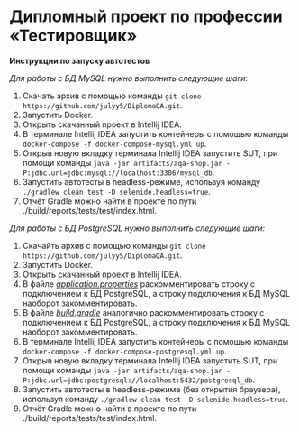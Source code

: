 # Дипломный проект по профессии «Тестировщик»
**Инструкции по запуску автотестов**

*Для работы с БД MySQL нужно выполнить следующие шаги:*
1. Скачать архив с помощью команды `git clone https://github.com/julyy5/DiplomaQA.git`.
2. Запустить Docker.
3. Открыть скачанный проект в Intellij IDEA.
4. В терминале Intellij IDEA запустить контейнеры с помощью команды `docker-compose -f docker-compose-mysql.yml up`.
5. Открыв новую вкладку терминала Intellij IDEA запустить SUT, при помощи команды `java -jar artifacts/aqa-shop.jar -P:jdbc.url=jdbc:mysql://localhost:3306/mysql_db`.
6. Запустить автотесты в headless-режиме, используя команду `./gradlew clean test -D selenide.headless=true`.
7. Отчёт Gradle можно найти в проекте по пути ./build/reports/tests/test/index.html.

*Для работы с БД PostgreSQL нужно выполнить следующие шаги:*
1. Скачайть архив с помощью команды `git clone https://github.com/julyy5/DiplomaQA.git`.
2. Запустить Docker.
3. Открыть скачанный проект в Intellij IDEA.
4. В файле [*application.properties*](https://github.com/julyy5/DiplomaQA/blob/main/application.properties) раскомментировать строку с подключением к БД PostgreSQL, а строку подключения к БД MySQL наоборот закомментировать.
5. В файле [*build.gradle*](https://github.com/julyy5/DiplomaQA/blob/main/build.gradle) аналогично раскомментировать строку с подключением к БД PostgreSQL, а строку подключения к БД MySQL наоборот закомментировать.
6. В терминале Intellij IDEA запустить контейнеры с помощью команды `docker-compose -f docker-compose-postgresql.yml up`.
8. Открыв новую вкладку терминала Intellij IDEA запустить SUT, при помощи команды `java -jar artifacts/aqa-shop.jar -P:jdbc.url=jdbc:postgresql://localhost:5432/postgresql_db`.
9. Запустить автотесты в headless-режиме (без открытия браузера), используя команду `./gradlew clean test -D selenide.headless=true`.
10. Отчёт Gradle можно найти в проекте по пути ./build/reports/tests/test/index.html.
